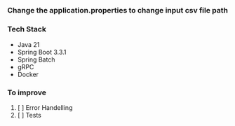 ##

### Change the application.properties to change input csv file path

### Tech Stack
* Java 21
* Spring Boot 3.3.1
* Spring Batch
* gRPC
* Docker

### To improve
1. [ ] Error Handelling
2. [ ] Tests


